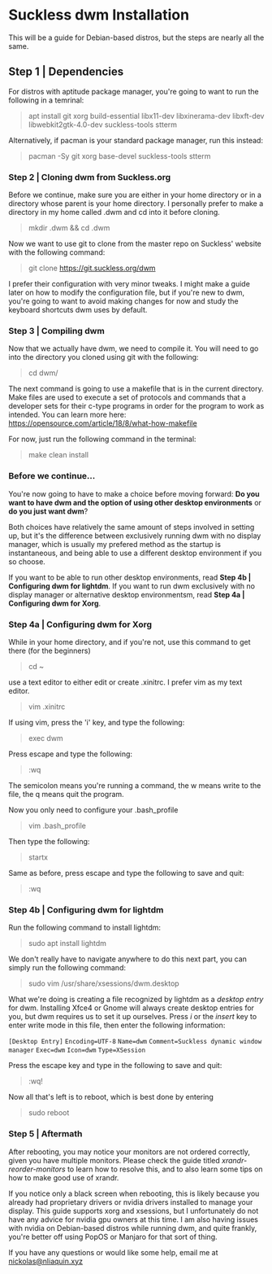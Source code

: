 # Suckless dwm Installation
This will be a guide for Debian-based distros, but the steps are nearly all the same.

## Step 1 | Dependencies
For distros with aptitude package manager, you're going to want to run the following in a temrinal:

> apt install git xorg build-essential libx11-dev libxinerama-dev libxft-dev libwebkit2gtk-4.0-dev suckless-tools stterm

Alternatively, if pacman is your standard package manager, run this instead:

> pacman -Sy git xorg base-devel suckless-tools stterm

### Step 2 | Cloning dwm from Suckless.org
Before we continue, make sure you are either in your home directory or in a directory whose parent is your home directory. I personally prefer to make a directory in my home called .dwm and cd into it before cloning.

> mkdir .dwm && cd .dwm

Now we want to use git to clone from the master repo on Suckless' website with the following command:

> git clone https://git.suckless.org/dwm

I prefer their configuration with very minor tweaks. I might make a guide later on how to modify the configuration file, but if you're new to dwm, you're going to want to avoid making changes for now and study the keyboard shortcuts dwm uses by default.


### Step 3 | Compiling dwm
Now that we actually have dwm, we need to compile it. You will need to go into the directory you cloned using git with the following:

> cd dwm/

The next command is going to use a makefile that is in the current directory. Make files are used to execute a set of protocols and commands that a developer sets for their c-type programs in order for the program to work as intended. You can learn more here: https://opensource.com/article/18/8/what-how-makefile

For now, just run the following command in the terminal:

> make clean install

### Before we continue...
You're now going to have to make a choice before moving forward:
**Do you want to have dwm and the option of using other desktop environments** or **do you just want dwm**?

Both choices have relatively the same amount of steps involved in setting up, but it's the difference between exclusively running dwm with no display manager, which is usually my prefered method as the startup is instantaneous, and being able to use a different desktop environment if you so choose.

If you want to be able to run other desktop environments, read **Step 4b | Configuring dwm for lightdm**.
If you want to run dwm exclusively with no display manager or alternative desktop environmentsm, read **Step 4a | Configuring dwm for Xorg**.

### Step 4a | Configuring dwm for Xorg
While in your home directory, and if you're not, use this command to get there (for the beginners)

> cd ~

use a text editor to either edit or create .xinitrc. I prefer vim as my text editor.

> vim .xinitrc

If using vim, press the 'i' key, and type the following:

> exec dwm

Press escape and type the following:

> :wq

The semicolon means you're running a command, the w means write to the file, the q means quit the program.

Now you only need to configure your .bash_profile

> vim .bash_profile

Then type the following:

> startx

Same as before, press escape and type the following to save and quit:
> :wq

### Step 4b | Configuring dwm for lightdm
Run the following command to install lightdm:

> sudo apt install lightdm

We don't really have to navigate anywhere to do this next part, you can simply run the following command:

> sudo vim /usr/share/xsessions/dwm.desktop

What we're doing is creating a file recognized by lightdm as a *desktop entry* for dwm. Installing Xfce4 or Gnome will always create desktop entries for you, but dwm requires us to set it up ourselves. Press *i* or the *insert* key to enter write mode in this file, then enter the following information:

`[Desktop Entry]`
`Encoding=UTF-8`
`Name=dwm`
`Comment=Suckless dynamic window manager`
`Exec=dwm`
`Icon=dwm`
`Type=XSession`

Press the escape key and type in the following to save and quit:

> :wq!

Now all that's left is to reboot, which is best done by entering 

> sudo reboot

### Step 5 | Aftermath
After rebooting, you may notice your monitors are not ordered correctly, given you have multiple monitors. Please check the guide titled *xrandr-reorder-monitors* to learn how to resolve this, and to also learn some tips on how to make good use of xrandr.

If you notice only a black screen when rebooting, this is likely because you already had proprietary drivers or nvidia drivers installed to manage your display. This guide supports xorg and xsessions, but I unfortunately do not have any advice for nvidia gpu owners at this time. I am also having issues with nvidia on Debian-based distros while running dwm, and quite frankly, you're better off using PopOS or Manjaro for that sort of thing.

If you have any questions or would like some help, email me at nickolas@nliaquin.xyz
